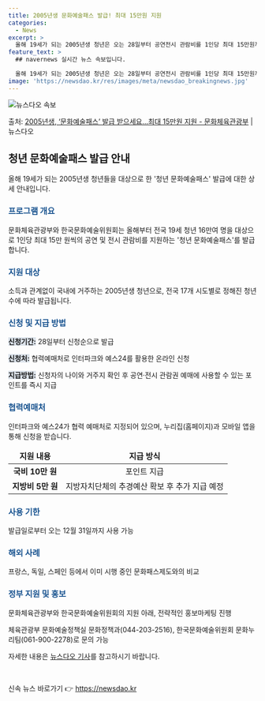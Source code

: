 ```yaml
---
title: 2005년생 문화예술패스 발급! 최대 15만원 지원
categories:
  - News
excerpt: >
  올해 19세가 되는 2005년생 청년은 오는 28일부터 공연전시 관람비를 1인당 최대 15만원까지 받을 수 …
feature_text: >
  ## navernews 실시간 뉴스 속보입니다.

  올해 19세가 되는 2005년생 청년은 오는 28일부터 공연전시 관람비를 1인당 최대 15만원까지 받을 수 …
image: 'https://newsdao.kr/res/images/meta/newsdao_breakingnews.jpg'
---
```


![뉴스다오 속보](https://newsdao.kr/res/images/meta/newsdao_breakingnews.jpg)

<p>출처: <a href="https://newsdao.kr/3390" rel="dofollow">2005년생, ‘문화예술패스’ 발급 받으세요…최대 15만원 지원 - 문화체육관광부</a> | 뉴스다오</p>

<h2 data-ke-size="size26">청년 문화예술패스 발급 안내</h2>
<p data-ke-size="size16">올해 19세가 되는 2005년생 청년들을 대상으로 한 '청년 문화예술패스' 발급에 대한 상세 안내입니다.</p>
<h3><b><span style="color: #1a5490;">프로그램 개요</span></b></h3>
<p data-ke-size="size16">문화체육관광부와 한국문화예술위원회는 올해부터 전국 19세 청년 16만여 명을 대상으로 1인당 최대 15만 원씩의 공연 및 전시 관람비를 지원하는 '청년 문화예술패스'를 발급합니다.</p>
<h3><b><span style="color: #1a5490;">지원 대상</span></b></h3>
<p data-ke-size="size16">소득과 관계없이 국내에 거주하는 2005년생 청년으로, 전국 17개 시도별로 정해진 청년 수에 따라 발급됩니다.</p>
<h3><b><span style="color: #1a5490;">신청 및 지급 방법</span></b></h3>
<p data-ke-size="size16"><b><span style="background-color: #21538527;">신청기간:</span></b> 28일부터 신청순으로 발급</p>
<p data-ke-size="size16"><b><span style="background-color: #21538527;">신청처:</span></b> 협력예매처로 인터파크와 예스24를 활용한 온라인 신청</p>
<p data-ke-size="size16"><b><span style="background-color: #21538527;">지급방법:</span></b> 신청자의 나이와 거주지 확인 후 공연·전시 관람권 예매에 사용할 수 있는 포인트를 즉시 지급</p>
<h3><b><span style="color: #1a5490;">협력예매처</span></b></h3>
<p data-ke-size="size16">인터파크와 예스24가 협력 예매처로 지정되어 있으며, 누리집(홈페이지)과 모바일 앱을 통해 신청을 받습니다.</p>
<table>
<thead>
<tr>
<td style="text-align: center; height: 17px;"><b>지원 내용</b></td>
<td style="text-align: center; height: 17px;"><b>지급 방식</b></td>
</tr>
</thead>
<tbody>
<tr>
<td style="text-align: center; height: 17px;"><b>국비 10만 원</b></td>
<td style="text-align: center; height: 17px;">포인트 지급</td>
</tr>
<tr>
<td style="text-align: center; height: 17px;"><b>지방비 5만 원</b></td>
<td style="text-align: center; height: 17px;">지방자치단체의 추경예산 확보 후 추가 지급 예정</td>
</tr>
</tbody>
</table>
<h3><b><span style="color: #1a5490;">사용 기한</span></b></h3>
<p data-ke-size="size16">발급일로부터 오는 12월 31일까지 사용 가능</p>
<h3><b><span style="color: #1a5490;">해외 사례</span></b></h3>
<p data-ke-size="size16">프랑스, 독일, 스페인 등에서 이미 시행 중인 문화패스제도와의 비교</p>
<h3><b><span style="color: #1a5490;">정부 지원 및 홍보</span></b></h3>
<p data-ke-size="size16">문화체육관광부와 한국문화예술위원회의 지원 아래, 전략적인 홍보마케팅 진행</p>
<p data-ke-size="size16">체육관광부 문화예술정책실 문화정책과(044-203-2516), 한국문화예술위원회 문화누리팀(061-900-2278)로 문의 가능</p>
<p data-ke-size="size16">자세한 내용은 <a href="https://newsdao.kr/3390">뉴스다오 기사</a>를 참고하시기 바랍니다.</p>
<p data-ke-size="size16">&nbsp;</p> 

신속 뉴스 바로가기 👉 <a href="https://newsdao.kr" rel="dofollow">https://newsdao.kr</a>


